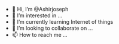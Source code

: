 - 👋 Hi, I’m @Ashirjoseph
- 👀 I’m interested in ...
- 🌱 I’m currently learning Internet of things
- 💞️ I’m looking to collaborate on ...
- 📫 How to reach me ...

<!---
Ashirjoseph/Ashirjoseph is a ✨ special ✨ repository because its `README.md` (this file) appears on your GitHub profile.
You can click the Preview link to take a look at your changes.
--->
